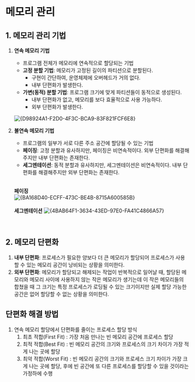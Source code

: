 # 메모리 관리
## 1. 메모리 관리 기법
1. **연속 메모리 기법**
   * 프로그램 전체가 메모리에 연속적으로 할당되는 기법
   * **고정 분할 기법**: 메모리가 고정된 길이의 파티션으로 분할된다. 
     * 구현이 간단하여, 운영체제에 오버헤드가 거의 없다.
     * 내부 단편화가 발생한다.
   * **가변(동적) 분할 기법**: 프로그램 크기에 맞게 파티션들이 동적으로 생성된다. 
     * 내부 단편화가 없고, 메모리를 보다 효율적으로 사용 가능하다. 
     * 외부 단편화가 발생한다.
      
    ![{D98924A1-F2D0-4F3C-BCA9-83F821FCF6E8}](https://github.com/song21677/TIL/assets/55786368/1c9ad2d3-4d10-4816-abbe-4c9b4a4ce47d)
1. **불연속 메모리 기법**
   * 프로그램의 일부가 서로 다른 주소 공간에 할당될 수 있는 기법
   * **페이징**: 고정 분할과 유사하지만, 페이징은 비연속적이다. 외부 단편화를 해결해주지만 내부 단편화는 존재한다.
   * **세그멘테이션**: 동적 분할과 유사하지만, 세그멘테이션은 비연속적이다. 내부 단편화를 해결해주지만 외부 단편화는 존재한다.
<br><br>

    **페이징** <br>
    ![{BA168D40-ECFF-473C-BE4B-8715A600585B}](https://github.com/song21677/TIL/assets/55786368/d01b3db5-7435-4320-90b0-ce28a22b90a3) <br><br>
    **세그멘테이션**
    ![{4BAB64F1-3634-43ED-97E0-FA41C4866A57}](https://github.com/song21677/TIL/assets/55786368/6f9582e7-a164-4158-bf35-96abfef3a415)

<br>

## 2. 메모리 단편화
1. **내부 단편화**: 프로세스가 필요한 양보다 더 큰 메모리가 할당되어 프로세스가 사용할 수 있는 메모리 공간이 낭비되는 상황을 의미한다.
2. **외부 단편화**: 메모리가 할당되고 해제되는 작업이 반복적으로 일어날 때, 할당된 메모리와 메모리 사이에 사용하지 않는 작은 메모리가 생기는데 이 작은 메모리들의 합쳤을 때 그 크기는 특정 프로세스가 로딩될 수 있는 크기이지만 실제 할당 가능한 공간은 없어 할당할 수 없는 상황을 의미한다.

## 단편화 해결 방법
1. 연속 메모리 할당에서 단편화를 줄이는 프로세스 할당 방식
   1. 최초 적합(First Fit) : 가장 처음 만나는 빈 메모리 공간에 프로세스 할당
   2. 최적 적합(Best Fit) : 빈 메모리 공간의 크기와 프로세스의 크기 차이가 가장 적게 나는 곳에 할당 
   3. 최악 적합(Worst Fit) : 빈 메모리 공간의 크기와 프로세스 크기 차이가 가장 크게 나는 곳에 할당, 후에 빈 공간에 또 다른 프로세스를 할당할 수 있을 것이라는 가정하에 수행 